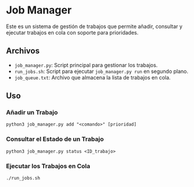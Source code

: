 # Job Manager

Este es un sistema de gestión de trabajos que permite añadir, consultar y ejecutar trabajos en cola con soporte para prioridades.

## Archivos

- `job_manager.py`: Script principal para gestionar los trabajos.
- `run_jobs.sh`: Script para ejecutar `job_manager.py run` en segundo plano.
- `job_queue.txt`: Archivo que almacena la lista de trabajos en cola.

## Uso

### Añadir un Trabajo

```
python3 job_manager.py add "<comando>" [prioridad]
```

### Consultar el Estado de un Trabajo

```
python3 job_manager.py status <ID_trabajo>
```

### Ejecutar los Trabajos en Cola

```
./run_jobs.sh
```

